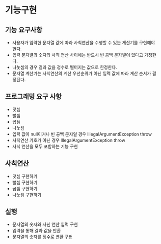 # 기능구현

## 기능 요구사항
- 사용자가 입력한 문자열 값에 따라 사칙연산을 수행할 수 있는 계산기를 구현해야 한다.
- 입력 문자열의 숫자와 사칙 연산 사이에는 반드시 빈 공백 문자열이 있다고 가정한다.
- 나눗셈의 경우 결과 값을 정수로 떨어지는 값으로 한정한다.
- 문자열 계산기는 사칙연산의 계산 우선순위가 아닌 입력 값에 따라 계산 순서가 결정된다.

## 프로그래밍 요구 사항
- 덧셈
- 뺄셈
- 곱샘
- 나눗셈
- 입력 값이 null이거나 빈 공백 문자일 경우 IllegalArgumentException throw
- 사칙연산 기호가 아닌 경우 IllegalArgumentException throw
- 사칙 연산을 모두 포함하는 기능 구현

## 사칙연산
- 덧셈 구현하기 
- 뺄셈 구현하기
- 곱셈 구현하기
- 나눗셈 구현하기

## 실행
- 문자열의 숫자와 사친 연산 입력 구현
- 입력을 통해 결과 값을 반환
- 문자열의 숫자를 정수로 변환 구현